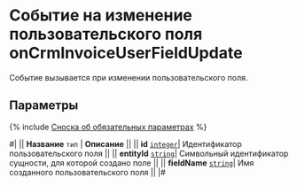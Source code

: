 # Событие на изменение пользовательского поля onCrmInvoiceUserFieldUpdate

Событие вызывается при изменении пользовательского поля.

## Параметры

{% include [Сноска об обязательных параметрах](../../../../../_includes/required.md) %}

#|
|| **Название**
`тип` | **Описание** ||
|| **id** 
[`integer`](../../../../data-types.md)| Идентификатор пользовательского поля ||
|| **entityId** 
[`string`](../../../../data-types.md)| Символьный идентификатор сущности, для которой создано поле ||
|| **fieldName** 
[`string`](../../../../data-types.md)| Имя созданного пользовательского поля ||
|#